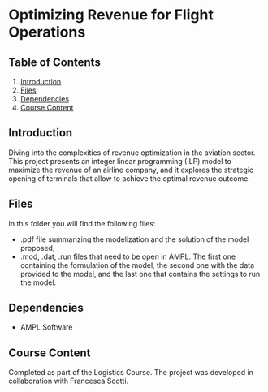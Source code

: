 # Optimizing Revenue for Flight Operations

## Table of Contents

1. [Introduction](#introduction)
2. [Files](#files)
3. [Dependencies](#dependencies)
4. [Course Content](#course-content)

## Introduction
Diving into the complexities of revenue optimization in the aviation sector. This project presents an integer linear programming (ILP) model to maximize the revenue of an airline company, and it explores the strategic opening of terminals that allow to achieve the optimal revenue outcome.

## Files
In this folder you will find the following files:
* .pdf file summarizing the modelization and the solution of the model proposed,
* .mod, .dat, .run files that need to be open in AMPL. The first one containing the formulation of the model, the second one with the data provided to the model, and the last one that contains the settings to run the model.

## Dependencies
* AMPL Software
  
## Course Content
Completed as part of the Logistics Course. The project was developed in collaboration with Francesca Scotti.
